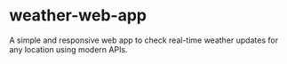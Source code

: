 # weather-web-app
 A simple and responsive web app to check real-time weather updates for any location using modern APIs.
